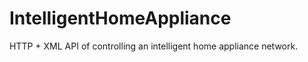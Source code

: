 IntelligentHomeAppliance
=========================
HTTP + XML API of controlling an intelligent home appliance network.